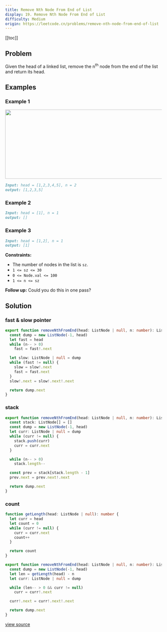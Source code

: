 ```yaml
---
title: Remove Nth Node From End of List
display: 19. Remove Nth Node From End of List
difficulty: Medium
origin: https://leetcode.cn/problems/remove-nth-node-from-end-of-list
---
```


[[toc]]

## Problem

Given the head of a linked list, remove the n<sup>th</sup> node from the end of the list and return its head.

## Examples

### Example 1

<img alt="" src="https://assets.leetcode.com/uploads/2020/10/03/remove_ex1.jpg" style="width: 542px; height: 222px;" />

```md
Input: head = [1,2,3,4,5], n = 2
output: [1,2,3,5]
```

### Example 2

```md
Input: head = [1], n = 1
output: []
```

### Example 3

```md
Input: head = [1,2], n = 1
output: [1]
```

**Constraints:**

- The number of nodes in the list is `sz`.
- `1 <= sz <= 30`
- `0 <= Node.val <= 100`
- `1 <= n <= sz`

**Follow up:** Could you do this in one pass?

## Solution

### fast & slow pointer

```ts
export function removeNthFromEnd(head: ListNode | null, n: number): ListNode | null {
  const dump = new ListNode(-1, head)
  let fast = head
  while (n-- > 0)
    fast = fast!.next

  let slow: ListNode | null = dump
  while (fast != null) {
    slow = slow!.next
    fast = fast.next
  }
  slow!.next = slow!.next!.next

  return dump.next
}
```

### stack

```ts
export function removeNthFromEnd(head: ListNode | null, n: number): ListNode | null {
  const stack: ListNode[] = []
  const dump = new ListNode(-1, head)
  let curr: ListNode | null = dump
  while (curr != null) {
    stack.push(curr)
    curr = curr.next
  }

  while (n-- > 0)
    stack.length--

  const prev = stack[stack.length - 1]
  prev.next = prev.next!.next

  return dump.next
}
```

### count

```ts
function getLength(head: ListNode | null): number {
  let curr = head
  let count = 0
  while (curr != null) {
    curr = curr.next
    count++
  }

  return count
}

export function removeNthFromEnd(head: ListNode | null, n: number): ListNode | null {
  const dump = new ListNode(-1, head)
  let len = getLength(head) - n
  let curr: ListNode | null = dump

  while (len-- > 0 && curr != null)
    curr = curr!.next

  curr!.next = curr!.next!.next

  return dump.next
}
```

[view source](https://leetcode.cn/problems/remove-nth-node-from-end-of-list)
